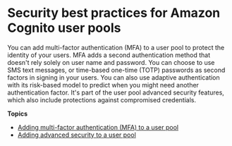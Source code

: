 # Security best practices for Amazon Cognito user pools<a name="managing-security"></a>

You can add multi\-factor authentication \(MFA\) to a user pool to protect the identity of your users\. MFA adds a second authentication method that doesn't rely solely on user name and password\. You can choose to use SMS text messages, or time\-based one\-time \(TOTP\) passwords as second factors in signing in your users\. You can also use adaptive authentication with its risk\-based model to predict when you might need another authentication factor\. It's part of the user pool advanced security features, which also include protections against compromised credentials\.

**Topics**
+ [Adding multi\-factor authentication \(MFA\) to a user pool](user-pool-settings-mfa.md)
+ [Adding advanced security to a user pool](cognito-user-pool-settings-advanced-security.md)